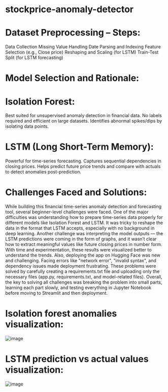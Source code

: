 # stockprice-anomaly-detector
# Dataset Preprocessing – Steps:
Data Collection
Missing Value Handling
Date Parsing and Indexing
Feature Selection (e.g., Close price)
Reshaping and Scaling (for LSTM)
Train-Test Split (for LSTM forecasting)

# Model Selection and Rationale:
# Isolation Forest:
Best suited for unsupervised anomaly detection in financial data.
No labels required and efficient on large datasets.
Identifies abnormal spikes/dips by isolating data points.
# LSTM (Long Short-Term Memory):
Powerful for time-series forecasting.
Captures sequential dependencies in closing prices.
Helps predict future price trends and compare with actuals to detect anomalies post-prediction.

# Challenges Faced and Solutions:
While building this financial time-series anomaly detection and forecasting tool, several beginner-level challenges were faced.
One of the major difficulties was understanding how to prepare time-series data properly for different models like Isolation Forest and LSTM. It was tricky to reshape the data in the format that LSTM accepts, especially with no background in deep learning.
Another challenge was interpreting the model outputs — the LSTM predictions were coming in the form of graphs, and it wasn’t clear how to extract meaningful values like future closing prices in number form. With time and experimentation, these results were visualized better to understand the trends.
Also, deploying the app on Hugging Face was new and challenging. Facing errors like "network error", "invalid syntax", and dependency issues made deployment frustrating. These problems were solved by carefully creating a requirements.txt file and uploading only the necessary files (app.py, requirements.txt, and model-related files).
Overall, the key to solving all challenges was breaking the problem into small parts, learning each part slowly, and testing everything in Jupyter Notebook before moving to Streamlit and then deployment.

# Isolation forest anomalies visualization:
![image](https://github.com/user-attachments/assets/3e370036-ea30-466d-afde-3b92e2176a7a)

# LSTM prediction vs actual values visualization:
![image](https://github.com/user-attachments/assets/eefab38e-3ecb-4b65-b93c-ca050d1e1c3d)


